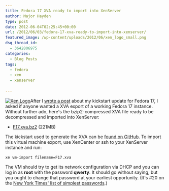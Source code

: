 ```yaml
---
title: Fedora 17 XVA ready to import into XenServer
author: Major Hayden
type: post
date: 2012-06-04T02:25:45+00:00
url: /2012/06/03/fedora-17-xva-ready-to-import-into-xenserver/
featured_image: /wp-content/uploads/2012/06/xen_logo_small.png
dsq_thread_id:
  - 3642806975
categories:
  - Blog Posts
tags:
  - fedora
  - xen
  - xenserver

---
```

[<img src="/wp-content/uploads/2012/06/xen_logo_small-300x133.png" alt="Xen Logo" title="Xen Logo" width="300" height="133" class="alignright size-medium wp-image-3397" srcset="/wp-content/uploads/2012/06/xen_logo_small-300x133.png 300w, /wp-content/uploads/2012/06/xen_logo_small.png 800w" sizes="(max-width: 300px) 100vw, 300px" />][1]After I [wrote a post][2] about my kickstart update for Fedora 17, I asked if anyone wanted a XVA export of a working Fedora 17 instance. Without further ado, here's the bzip2-compressed XVA file ready to be decompressed and imported into XenServer:

  * [F17.xva.bz2][3] (221MB)

The kickstart used to generate the XVA can be [found on GitHub][4]. To import this virtual machine export, use XenCenter or ssh to your XenServer instance and run:

```
xe vm-import filename=F17.xva
```


The VM should try to get its network configuration via DHCP and you can log in as **root** with the password **qwerty**. It should go without saying, but you ought to change that password at your earliest opportunity. (It's #20 on the [New York Times' list of simplest passwords][5].)

 [1]: /wp-content/uploads/2012/06/xen_logo_small.png
 [2]: /2012/05/30/fedora-17-released-xenserver-kickstarts-updated/
 [3]: http://c3364925.r25.cf0.rackcdn.com/F17.xva.bz2
 [4]: https://github.com/rackerhacker/kickstarts/blob/master/fedora17-minimal-xenserver6.ks
 [5]: http://www.nytimes.com/2010/01/21/technology/21password.html
